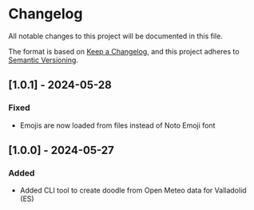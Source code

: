 # Changelog

All notable changes to this project will be documented in this file.

The format is based on [Keep a Changelog](https://keepachangelog.com/en/1.1.0/),
and this project adheres to [Semantic Versioning](https://semver.org/spec/v2.0.0.html).

## [1.0.1] - 2024-05-28

### Fixed

- Emojis are now loaded from files instead of Noto Emoji font

## [1.0.0] - 2024-05-27

### Added

- Added CLI tool to create doodle from Open Meteo data for Valladolid (ES)
